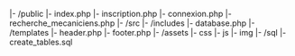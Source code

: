 |- /public
   |- index.php
   |- inscription.php
   |- connexion.php
   |- recherche_mecaniciens.php
|- /src
   |- /includes
      |- database.php
   |- /templates
      |- header.php
      |- footer.php
   |- /assets
      |- css
      |- js
      |- img
|- /sql
   |- create_tables.sql

